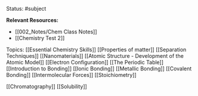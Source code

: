 Status: #subject

**Relevant Resources:**

* [[002_Notes/Chem Class Notes]]
* [[Chemistry Test 2]]

Topics:
[[Essential Chemistry Skills]]
[[Properties of matter]]
[[Separation Techniques]]
[[Nanomaterials]]
[[Atomic Structure - Development of the Atomic Model]]
[[Electron Configuration]]
[[The Periodic Table]]
[[Introduction to Bonding]]
[[Ionic Bonding]]
[[Metallic Bonding]]
[[Covalent Bonding]]
[[Intermolecular Forces]]
[[Stoichiometry]]


[[Chromatography]]
[[Solubility]]
